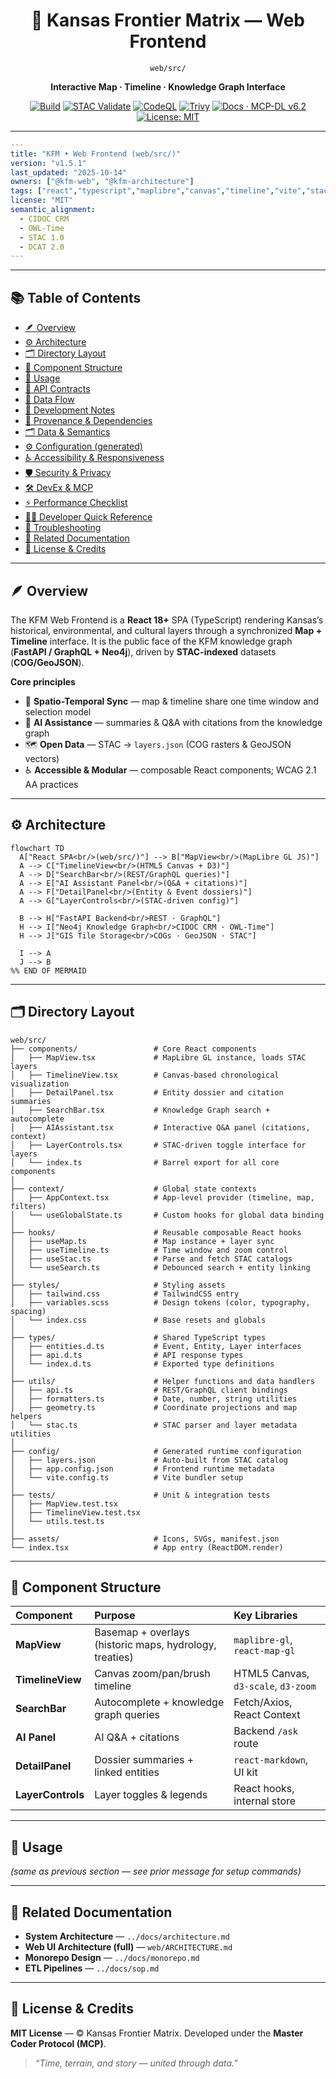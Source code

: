 <div align="center">

# 🧭 Kansas Frontier Matrix — **Web Frontend**  
`web/src/`

**Interactive Map · Timeline · Knowledge Graph Interface**

[![Build](https://img.shields.io/github/actions/workflow/status/bartytime4life/Kansas-Frontier-Matrix/ci.yml?label=Build)](../../../.github/workflows/ci.yml)
[![STAC Validate](https://img.shields.io/badge/STAC-validate-blue)](../../../.github/workflows/stac-validate.yml)
[![CodeQL](https://img.shields.io/github/actions/workflow/status/bartytime4life/Kansas-Frontier-Matrix/codeql.yml?label=CodeQL)](../../../.github/workflows/codeql.yml)
[![Trivy](https://img.shields.io/badge/container-scan-lightgrey)](../../../.github/workflows/trivy.yml)
[![Docs · MCP-DL v6.2](https://img.shields.io/badge/Docs-MCP--DL%20v6.2-green)](../../../docs/)
[![License: MIT](https://img.shields.io/badge/License-MIT-blue.svg)](../../../LICENSE)

</div>

---

```yaml
---
title: "KFM • Web Frontend (web/src/)"
version: "v1.5.1"
last_updated: "2025-10-14"
owners: ["@kfm-web", "@kfm-architecture"]
tags: ["react","typescript","maplibre","canvas","timeline","vite","stac","mcp"]
license: "MIT"
semantic_alignment:
  - CIDOC CRM
  - OWL-Time
  - STAC 1.0
  - DCAT 2.0
---
````

---

## 📚 Table of Contents

* [🪶 Overview](#🪶-overview)
* [⚙️ Architecture](#️-architecture)
* [🗂 Directory Layout](#🗂-directory-layout)
* [🧩 Component Structure](#🧩-component-structure)
* [🚀 Usage](#🚀-usage)
* [🔌 API Contracts](#🔌-api-contracts)
* [🧠 Data Flow](#🧠-data-flow)
* [🧪 Development Notes](#🧪-development-notes)
* [🧭 Provenance & Dependencies](#🧭-provenance--dependencies)
* [🗂 Data & Semantics](#🗂-data--semantics)
* [⚙️ Configuration (generated)](#️-configuration-generated)
* [♿ Accessibility & Responsiveness](#♿-accessibility--responsiveness)
* [🛡 Security & Privacy](#🛡-security--privacy)
* [🛠 DevEx & MCP](#🛠-devex--mcp)
* [⚡ Performance Checklist](#⚡-performance-checklist)
* [🧑‍💻 Developer Quick Reference](#🧑‍💻-developer-quick-reference)
* [🧰 Troubleshooting](#🧰-troubleshooting)
* [🔗 Related Documentation](#🔗-related-documentation)
* [📜 License & Credits](#📜-license--credits)

---

## 🪶 Overview

The KFM Web Frontend is a **React 18+** SPA (TypeScript) rendering Kansas’s historical, environmental, and cultural layers through a synchronized **Map + Timeline** interface.
It is the public face of the KFM knowledge graph (**FastAPI / GraphQL + Neo4j**), driven by **STAC-indexed** datasets (**COG/GeoJSON**).

**Core principles**

* 📍 **Spatio-Temporal Sync** — map & timeline share one time window and selection model
* 🤖 **AI Assistance** — summaries & Q&A with citations from the knowledge graph
* 🗺 **Open Data** — STAC → `layers.json` (COG rasters & GeoJSON vectors)
* ♿ **Accessible & Modular** — composable React components; WCAG 2.1 AA practices

---

## ⚙️ Architecture

```mermaid
flowchart TD
  A["React SPA<br/>(web/src/)"] --> B["MapView<br/>(MapLibre GL JS)"]
  A --> C["TimelineView<br/>(HTML5 Canvas + D3)"]
  A --> D["SearchBar<br/>(REST/GraphQL queries)"]
  A --> E["AI Assistant Panel<br/>(Q&A + citations)"]
  A --> F["DetailPanel<br/>(Entity & Event dossiers)"]
  A --> G["LayerControls<br/>(STAC-driven config)"]

  B --> H["FastAPI Backend<br/>REST · GraphQL"]
  H --> I["Neo4j Knowledge Graph<br/>CIDOC CRM · OWL-Time"]
  H --> J["GIS Tile Storage<br/>COGs · GeoJSON · STAC"]

  I --> A
  J --> B
%% END OF MERMAID
```

---

## 🗂 Directory Layout

```text
web/src/
├── components/                 # Core React components
│   ├── MapView.tsx             # MapLibre GL instance, loads STAC layers
│   ├── TimelineView.tsx        # Canvas-based chronological visualization
│   ├── DetailPanel.tsx         # Entity dossier and citation summaries
│   ├── SearchBar.tsx           # Knowledge Graph search + autocomplete
│   ├── AIAssistant.tsx         # Interactive Q&A panel (citations, context)
│   ├── LayerControls.tsx       # STAC-driven toggle interface for layers
│   └── index.ts                # Barrel export for all core components
│
├── context/                    # Global state contexts
│   ├── AppContext.tsx          # App-level provider (timeline, map, filters)
│   └── useGlobalState.ts       # Custom hooks for global data binding
│
├── hooks/                      # Reusable composable React hooks
│   ├── useMap.ts               # Map instance + layer sync
│   ├── useTimeline.ts          # Time window and zoom control
│   ├── useStac.ts              # Parse and fetch STAC catalogs
│   └── useSearch.ts            # Debounced search + entity linking
│
├── styles/                     # Styling assets
│   ├── tailwind.css            # TailwindCSS entry
│   ├── variables.scss          # Design tokens (color, typography, spacing)
│   └── index.css               # Base resets and globals
│
├── types/                      # Shared TypeScript types
│   ├── entities.d.ts           # Event, Entity, Layer interfaces
│   ├── api.d.ts                # API response types
│   └── index.d.ts              # Exported type definitions
│
├── utils/                      # Helper functions and data handlers
│   ├── api.ts                  # REST/GraphQL client bindings
│   ├── formatters.ts           # Date, number, string utilities
│   ├── geometry.ts             # Coordinate projections and map helpers
│   └── stac.ts                 # STAC parser and layer metadata utilities
│
├── config/                     # Generated runtime configuration
│   ├── layers.json             # Auto-built from STAC catalog
│   ├── app.config.json         # Frontend runtime metadata
│   └── vite.config.ts          # Vite bundler setup
│
├── tests/                      # Unit & integration tests
│   ├── MapView.test.tsx
│   ├── TimelineView.test.tsx
│   └── utils.test.ts
│
├── assets/                     # Icons, SVGs, manifest.json
└── index.tsx                   # App entry (ReactDOM.render)
```

---

## 🧩 Component Structure

| Component         | Purpose                                                 | Key Libraries                       |
| :---------------- | :------------------------------------------------------ | :---------------------------------- |
| **MapView**       | Basemap + overlays (historic maps, hydrology, treaties) | `maplibre-gl`, `react-map-gl`       |
| **TimelineView**  | Canvas zoom/pan/brush timeline                          | HTML5 Canvas, `d3-scale`, `d3-zoom` |
| **SearchBar**     | Autocomplete + knowledge graph queries                  | Fetch/Axios, React Context          |
| **AI Panel**      | AI Q&A + citations                                      | Backend `/ask` route                |
| **DetailPanel**   | Dossier summaries + linked entities                     | `react-markdown`, UI kit            |
| **LayerControls** | Layer toggles & legends                                 | React hooks, internal store         |

---

## 🚀 Usage

*(same as previous section — see prior message for setup commands)*

---

## 🔗 Related Documentation

* **System Architecture** — `../docs/architecture.md`
* **Web UI Architecture (full)** — `web/ARCHITECTURE.md`
* **Monorepo Design** — `../docs/monorepo.md`
* **ETL Pipelines** — `../docs/sop.md`

---

## 📜 License & Credits

**MIT License** — © Kansas Frontier Matrix.
Developed under the **Master Coder Protocol (MCP)**.

> *“Time, terrain, and story — united through data.”*

```
```
